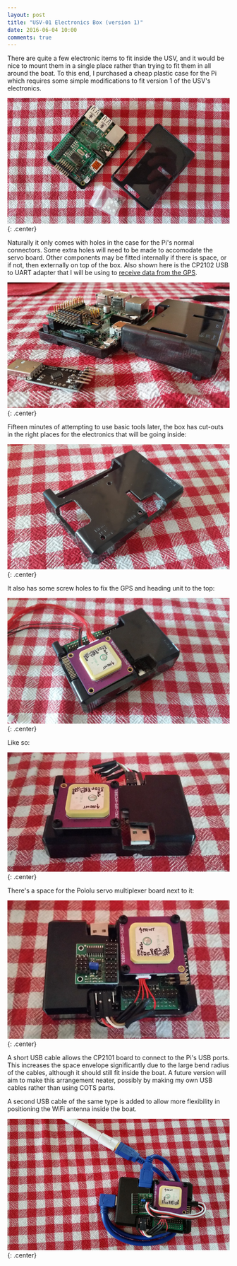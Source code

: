 ```yaml
---
layout: post
title: "USV-01 Electronics Box (version 1)"
date: 2016-06-04 10:00
comments: true
---
```


There are quite a few electronic items to fit inside the USV, and it would be nice to mount them in a single place rather than trying to fit them in all around the boat. To this end, I purchased a cheap plastic case for the Pi which requires some simple modifications to fit version 1 of the USV's electronics.

![The box](/hardware/usv-01/box1.jpg){: .center}

Naturally it only comes with holes in the case for the Pi's normal connectors. Some extra holes will need to be made to accomodate the servo board. Other components may be fitted internally if there is space, or if not, then externally on top of the box. Also shown here is the CP2102 USB to UART adapter that I will be using to [receive data from the GPS](../usv-01-gps-test).

![Marked up for modification](/hardware/usv-01/box2.jpg){: .center}

Fifteen minutes of attempting to use basic tools later, the box has cut-outs in the right places for the electronics that will be going inside:

![Box with cut-outs](/hardware/usv-01/box3.jpg){: .center}

It also has some screw holes to fix the GPS and heading unit to the top:

![Box with GPS on top](/hardware/usv-01/box4.jpg){: .center}

Like so:

![Box with GPS and CP2101 fitted](/hardware/usv-01/box5.jpg){: .center}

There's a space for the Pololu servo multiplexer board next to it:

![Box with servo multiplexer fitted](/hardware/usv-01/box6.jpg){: .center}

A short USB cable allows the CP2101 board to connect to the Pi's USB ports. This increases the space envelope significantly due to the large bend radius of the cables, although it should still fit inside the boat. A future version will aim to make this arrangement neater, possibly by making my own USB cables rather than using COTS parts.

A second USB cable of the same type is added to allow more flexibility in positioning the WiFi antenna inside the boat.

![Box with USB cables attached](/hardware/usv-01/box7.jpg){: .center}
